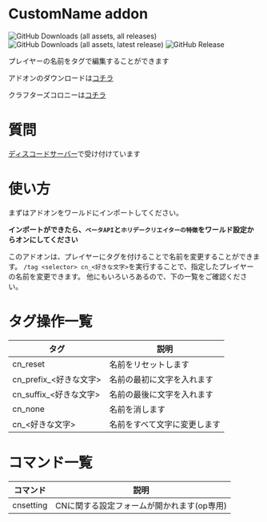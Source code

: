 # CustomName addon

![GitHub Downloads (all assets, all releases)](https://img.shields.io/github/downloads/Naruru-Addon/CustomName/total) ![GitHub Downloads (all assets, latest release)](https://img.shields.io/github/downloads/Naruru-Addon/CustomName/latest/total?color=green)
 ![GitHub Release](https://img.shields.io/github/v/release/Naruru-Addon/CustomName)
 
プレイヤーの名前をタグで編集することができます

アドオンのダウンロードは[コチラ](https://github.com/Naruru-Addon/CustomName/releases)

クラフターズコロニーは[コチラ](https://minecraft-mcworld.com/46010/)

# 質問
[ディスコードサーバー](https://discord.com/invite/hAEJXUJY9q)で受け付けています

# 使い方
まずはアドオンをワールドにインポートしてください。

__インポートができたら、``ベータAPI``と``ホリデークリエイターの特徴``をワールド設定からオンにしてください__

このアドオンは、プレイヤーにタグを付けることで名前を変更することができます。
``/tag <selector> cn_<好きな文字>``を実行することで、指定したプレイヤーの名前を変更できます。
他にもいろいろあるので、下の一覧をご確認ください。

# タグ操作一覧
| タグ | 説明 |
| ------------- | ------------- |
| cn_reset | 名前をリセットします |
| cn_prefix_<好きな文字> | 名前の最初に文字を入れます |
| cn_suffix_<好きな文字> | 名前の最後に文字を入れます |
| cn_none | 名前を消します |
| cn_<好きな文字> | 名前をすべて文字に変更します |

# コマンド一覧
| コマンド  | 説明 |
| ------------- | ------------- |
| cnsetting | CNに関する設定フォームが開かれます(op専用) |
